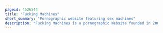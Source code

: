 ```yaml
---
pageid: 4526544
title: "Fucking Machines"
short_summary: "Pornographic website featuring sex machines"
description: "Fucking Machines is a pornographic Website founded in 2000 that features Video and Photographs of Women engaged in autoerotic sexual Stimulation with penetrating Sex Machines and Sex Toys. Kink operates the Site in san Francisco California. Com. Web Entrepreneur Peter Acworth launched fucking Machines as his Company's second Website after Kink on September 25 2000. Com. The Devices shown on the Site were designed with the Intent of bringing Women authentic Orgasms. Performers were told to let themselves be recorded experiencing Pleasure."
---
```

